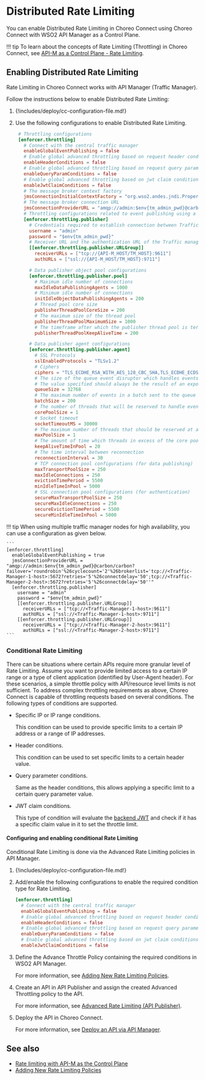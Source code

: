 # Distributed Rate Limiting

You can enable Distributed Rate Limiting in Choreo Connect using Choreo Connect with WSO2 API Manager as a Control Plane.

!!! tip
    To learn about the concepts of Rate Limiting (Throttling) in Choreo Connect, see [API-M as a Control Plane - Rate Limiting]({{base_path}}/deploy-and-publish/deploy-on-gateway/choreo-connect/concepts/cc-rate-limiting).

## Enabling Distributed Rate Limiting

Rate Limiting in Choreo Connect works with API Manager (Traffic Manager).

Follow the instructions below to enable Distributed Rate Limiting:

1. {!includes/deploy/cc-configuration-file.md!}

2. Use the following configurations to enable Distributed Rate Limiting.

    ``` toml
     # Throttling configurations
     [enforcer.throttling]
       # Connect with the central traffic manager
       enableGlobalEventPublishing = false
       # Enable global advanced throttling based on request header conditions
       enableHeaderConditions = false
       # Enable global advanced throttling based on request query parameter conditions
       enableQueryParamConditions = false
       # Enable global advanced throttling based on jwt claim conditions
       enableJwtClaimConditions = false
       # The message broker context factory
       jmsConnectionInitialContextFactory = "org.wso2.andes.jndi.PropertiesFileInitialContextFactory"
       # The message broker connection URL
       jmsConnectionProviderURL = "amqp://admin:$env{tm_admin_pwd}@carbon/carbon?brokerlist='tcp://{API-M_HOST/TM_HOST}:5672'"
       # Throttling configurations related to event publishing using a binary connection
       [enforcer.throttling.publisher]
         # Credentials required to establish connection between Traffic Manager
         username = "admin"
         password = "$env{tm_admin_pwd}"
         # Receiver URL and the authentication URL of the Traffic manager node/nodes
         [[enforcer.throttling.publisher.URLGroup]]
           receiverURLs = ["tcp://{API-M_HOST/TM_HOST}:9611"]
           authURLs = ["ssl://{API-M_HOST/TM_HOST}:9711"]

         # Data publisher object pool configurations
         [enforcer.throttling.publisher.pool]
           # Maximum idle number of connections
           maxIdleDataPublishingAgents = 1000
           # Minimum idle number of connections
           initIdleObjectDataPublishingAgents = 200
           # Thread pool core size
           publisherThreadPoolCoreSize = 200
           # The maximum size of the thread pool
           publisherThreadPoolMaximumSize = 1000
           # The timeframe after which the publisher thread pool is terminated in seconds
           publisherThreadPoolKeepAliveTime = 200

         # Data publisher agent configurations
         [enforcer.throttling.publisher.agent]
           # SSL Protocols
           sslEnabledProtocols = "TLSv1.2"
           # Ciphers
           ciphers = "TLS_ECDHE_RSA_WITH_AES_128_CBC_SHA,TLS_ECDHE_ECDSA_WITH_AES_128_CBC_SHA256, TLS_ECDHE_RSA_WITH_AES_128_CBC_SHA256,TLS_RSA_WITH_AES_128_CBC_SHA256,TLS_ECDH_ECDSA_WITH_AES_128_CBC_SHA256, TLS_ECDH_RSA_WITH_AES_128_CBC_SHA256,TLS_DHE_RSA_WITH_AES_128_CBC_SHA256,TLS_DHE_DSS_WITH_AES_128_CBC_SHA256, TLS_ECDHE_ECDSA_WITH_AES_128_CBC_SHA,TLS_ECDHE_RSA_WITH_AES_128_CBC_SHA,TLS_RSA_WITH_AES_128_CBC_SHA, TLS_ECDH_ECDSA_WITH_AES_128_CBC_SHA,TLS_ECDH_RSA_WITH_AES_128_CBC_SHA,TLS_DHE_RSA_WITH_AES_128_CBC_SHA, TLS_DHE_DSS_WITH_AES_128_CBC_SHA,TLS_ECDHE_ECDSA_WITH_AES_128_GCM_SHA256,TLS_ECDHE_RSA_WITH_AES_128_GCM_SHA256  ,TLS_RSA_WITH_AES_128_GCM_SHA256,TLS_ECDH_ECDSA_WITH_AES_128_GCM_SHA256,TLS_ECDH_RSA_WITH_AES_128_GCM_SHA256, TLS_DHE_RSA_WITH_AES_128_GCM_SHA256,TLS_DHE_RSA_WITH_AES_128_GCM_SHA256,TLS_DHE_DSS_WITH_AES_128_GCM_SHA256  ,TLS_ECDHE_ECDSA_WITH_3DES_EDE_CBC_SHA,TLS_ECDHE_RSA_WITH_3DES_EDE_CBC_SHA,SSL_RSA_WITH_3DES_EDE_CBC_SHA, TLS_ECDH_ECDSA_WITH_3DES_EDE_CBC_SHA,TLS_ECDH_RSA_WITH_3DES_EDE_CBC_SHA,SSL_DHE_RSA_WITH_3DES_EDE_CBC_SHA, SSL_DHE_DSS_WITH_3DES_EDE_CBC_SHA,TLS_EMPTY_RENEGOTIATION_INFO_SCSV"
           # The size of the queue event disruptor which handles events before they are published
           # The value specified should always be the result of an exponent with 2 as the base
           queueSize = 32768
           # The maximum number of events in a batch sent to the queue event disruptor at a given time
           batchSize = 200
           # The number of threads that will be reserved to handle events at the time you start
           corePoolSize = 1
           # Socket timeout
           socketTimeoutMS = 30000
           # The maximum number of threads that should be reserved at any given time to handle events
           maxPoolSize = 1
           # The amount of time which threads in excess of the core pool size may remain idle before being terminated.
           keepAliveTimeInPool = 20
           # The time interval between reconnection
           reconnectionInterval = 30
           # TCP connection pool configurations (for data publishing)
           maxTransportPoolSize = 250
           maxIdleConnections = 250
           evictionTimePeriod = 5500
           minIdleTimeInPool = 5000
           # SSL connection pool configurations (for authentication)
           secureMaxTransportPoolSize = 250
           secureMaxIdleConnections = 250
           secureEvictionTimePeriod = 5500
           secureMinIdleTimeInPool = 5000
    ```

!!! tip 
    When using multiple traffic manager nodes for high availability, you can use a configuration as given below.

    ```
    [enforcer.throttling]
      enableGlobalEventPublishing = true
      jmsConnectionProviderURL = "amqp://admin:$env{tm_admin_pwd}@carbon/carbon?failover='roundrobin'%26cyclecount='2'%26brokerlist='tcp://<Traffic-Manager-1-host>:5672?retries='5'%26connectdelay='50';tcp://<Traffic-Manager-2-host>:5672?retries='5'%26connectdelay='50''"
      [enforcer.throttling.publisher]
        username = "admin"
        password = "$env{tm_admin_pwd}"
        [[enforcer.throttling.publisher.URLGroup]]
          receiverURLs = ["tcp://<Traffic-Manager-1-host>:9611"]
          authURLs = ["ssl://<Traffic-Manager-1-host>:9711"]
        [[enforcer.throttling.publisher.URLGroup]]
          receiverURLs = ["tcp://<Traffic-Manager-2-host>:9611"]
          authURLs = ["ssl://<Traffic-Manager-2-host>:9711"]
    ```

### Conditional Rate Limiting

There can be situations where certain APIs require more granular level of Rate Limiting. Assume you want to provide limited access to a certain IP range or a type of client application (identified by User-Agent header). For these scenarios, a simple throttle policy with API/resource level limits is not sufficient. To address complex throttling requirements as above, Choreo Connect is capable of throttling requests based on several conditions. The following types of conditions are supported.

- Specific IP or IP range conditions. 
   
     This condition can be used to provide specific limits to a certain IP address or a range of IP addresses.

- Header conditions.

     This condition can be used to set specific limits to a certain header value.
  
- Query parameter conditions.
   
     Same as the header conditions, this allows applying a specific limit to a certain query parameter value.

- JWT claim conditions.
   
     This type of condition will evaluate the [backend JWT]({{base_path}}/deploy-and-publish/deploy-on-gateway/choreo-connect/passing-enduser-attributes-to-the-backend-via-choreo-connect/) and check if it has a specific claim value in it to set the throttle limit.

#### Configuring and enabling conditional Rate Limiting

Conditional Rate Limiting is done via the Advanced Rate Limiting policies in API Manager.

1. {!includes/deploy/cc-configuration-file.md!}

2. Add/enable the following configurations to enable the required condition type for Rate Limiting.

    ```toml
    [enforcer.throttling]
      # Connect with the central traffic manager
      enableGlobalEventPublishing = false
      # Enable global advanced throttling based on request header conditions
      enableHeaderConditions = false
      # Enable global advanced throttling based on request query parameter conditions
      enableQueryParamConditions = false
      # Enable global advanced throttling based on jwt claim conditions
      enableJwtClaimConditions = false
    ```

3. Define the Advance Throttle Policy containing the required conditions in WSO2 API Manager. 
     
     For more information, see [Adding New Rate Limiting Policies]({{base_path}}/design/rate-limiting/adding-new-throttling-policies/#adding-a-new-advanced-throttling-policy).

4. Create an API in API Publisher and assign the created Advanced Throttling policy to the API. 
   
     For more information, see [Advanced Rate Limiting (API Publisher)]({{base_path}}/design/rate-limiting/setting-throttling-limits/#advanced-rate-limiting-api-publisher).

5. Deploy the API in Choreo Connect.

     For more information, see [Deploy an API via API Manager]({{base_path}}/deploy-and-publish/deploy-on-gateway/choreo-connect/deploy-api/deploy-rest-api-in-choreo-connect/).

## See also

- [Rate limiting with API-M as the Control Plane]({{base_path}}/deploy-and-publish/deploy-on-gateway/choreo-connect/concepts/cc-rate-limiting)
- [Adding New Rate Limiting Policies]({{base_path}}/design/rate-limiting/adding-new-throttling-policies/#adding-a-new-advanced-throttling-policy)